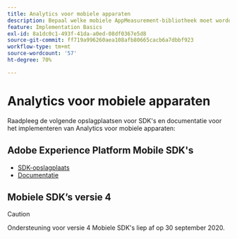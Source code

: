 ```yaml
---
title: Analytics voor mobiele apparaten
description: Bepaal welke mobiele AppMeasurement-bibliotheek moet worden gebruikt.
feature: Implementation Basics
exl-id: 8a1dc0c1-493f-41da-a0ed-08df0367e5d8
source-git-commit: ff719a996260aea108afb80665cacb6a7dbbf923
workflow-type: tm+mt
source-wordcount: '57'
ht-degree: 70%

---
```


# Analytics voor mobiele apparaten

Raadpleeg de volgende opslagplaatsen voor SDK&#39;s en documentatie voor het implementeren van Analytics voor mobiele apparaten:

## Adobe Experience Platform Mobile SDK&#39;s

* [SDK-opslagplaats](https://github.com/Adobe-Marketing-Cloud/aep-sdks-documentation)
* [Documentatie](https://aep-sdks.gitbook.io/docs/)

## Mobiele SDK’s versie 4

>[!CAUTION]
>
>Ondersteuning voor versie 4 Mobiele SDK&#39;s liep af op 30 september 2020.

